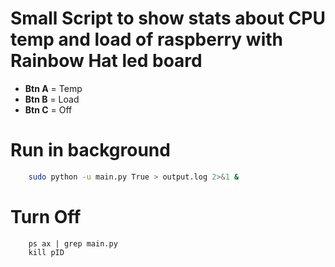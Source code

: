 # Small Script to show stats about CPU temp and load of raspberry with Rainbow Hat led board

- **Btn A** = Temp
- **Btn B** = Load
- **Btn C** = Off

# Run in background
```bash
    sudo python -u main.py True > output.log 2>&1 &
```

# Turn Off
```
    ps ax | grep main.py
    kill pID
```
